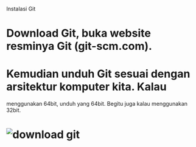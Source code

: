 Instalasi Git
# Download Git, buka website resminya Git (git-scm.com).
# Kemudian unduh Git sesuai dengan arsitektur komputer kita. Kalau
menggunakan 64bit, unduh yang 64bit. Begitu juga kalau
menggunakan 32bit.
# ![download git](https://user-images.githubusercontent.com/57026867/67633744-555f8280-f8e6-11e9-9b50-9fa68dc0786d.png)

